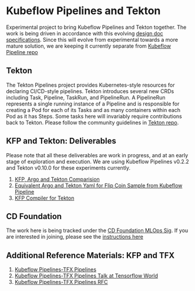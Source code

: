 # Kubeflow Pipelines and Tekton
Experimental project to bring Kubeflow Pipelines and Tekton together. The work is being driven in accordance with this evolving [design doc specifications](http://bit.ly/kfp-tekton). Since this will evolve from experimental towards a more mature solution, we are keeping it currently separate from [Kubeflow Pipeline repo](https://github.com/kubeflow/pipelines)

## Tekton
The Tekton Pipelines project provides Kubernetes-style resources for declaring CI/CD-style pipelines. Tekton introduces several new CRDs including Task, Pipeline, TaskRun, and PipelineRun. A PipelineRun represents a single running instance of a Pipeline and is responsible for creating a Pod for each of its Tasks and as many containers within each Pod as it has Steps.  Some tasks here will invariably require contributions back to Tekton. Please follow the community guidelines in [Tekton repo](https://github.com/tektoncd/pipeline).

## KFP and Tekton: Deliverables
Please note that all these deliverables are work in progress, and at an early stage of exploration and execution. We are using Kubeflow Pipelines  v0.2.2 and Tekton v0.10.0 for these experiments currently.

1. [KFP, Argo and Tekton Comparision](https://docs.google.com/spreadsheets/d/1LFUy86MhVrU2cRhXNsDU-OBzB4BlkT9C0ASD3hoXqpo/edit#gid=979402121)
2. [Equivalent Argo and Tekton Yaml for Flip Coin Sample from Kubeflow Pipeline](/samples/kfp-tekton)
3. [KFP Compiler for Tekton](sdk/README.md)

## CD Foundation

The work here is being tracked under the [CD Foundation MLOps Sig](https://cd.foundation/blog/2020/02/11/announcing-the-cd-foundation-mlops-sig/). If you are interested in joining, please see the [instructions here](https://github.com/cdfoundation/sig-mlops)

## Additional Reference Materials: KFP and TFX
1. [Kubeflow Pipelines-TFX Pipelines](/samples/kfp-tfx)
2. [Kubeflow Pipelines-TFX Pipelines Talk at Tensorflow World](https://www.slideshare.net/AnimeshSingh/hybrid-cloud-kubeflow-and-tensorflow-extended-tfx)
3. [Kubeflow Pipelines-TFX Pipelines RFC](https://docs.google.com/document/d/1_n3q0mNOr7gUSM04yaA0e5BO9RrS0Vkh1cNCyrB07WM/edit)
